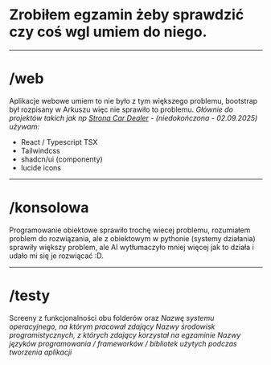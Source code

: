 # Zrobiłem egzamin żeby sprawdzić czy coś wgl umiem do niego.
------------------------------------------------------------------

# /web
Aplikacje webowe umiem to nie było z tym większego problemu, bootstrap był rozpisany w Arkuszu więc nie sprawiło to problemu.
*Głównie do projektów takich jak np [Strona Car Dealer](https://github.com/Marmo77/Car-Dealer_Website) - (niedokończona - 02.09.2025) używam:*
- React / Typescript TSX
- Tailwindcss
- shadcn/ui (componenty)
- lucide icons
  
------------------------------------------------------------------

# /konsolowa
Programowanie obiektowe sprawiło trochę wiecej problemu, rozumiałem problem do rozwiązania, ale z obiektowym w pythonie (systemy działania) sprawiły większy problem,
ale AI wytłumaczyło mniej więcej jak to działa i udało mi się je rozwiącać :D.

------------------------------------------------------------------

# /testy
Screeny z funkcjonalności obu folderów oraz 
*Nazwę systemu operacyjnego, na którym pracował zdający
Nazwy środowisk programistycznych, z których zdający korzystał na egzaminie
Nazwy języków programowania / frameworków / bibliotek użytych podczas tworzenia aplikacji*
